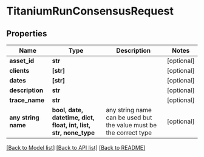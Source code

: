 # TitaniumRunConsensusRequest


## Properties
Name | Type | Description | Notes
------------ | ------------- | ------------- | -------------
**asset_id** | **str** |  | [optional] 
**clients** | **[str]** |  | [optional] 
**dates** | **[str]** |  | [optional] 
**description** | **str** |  | [optional] 
**trace_name** | **str** |  | [optional] 
**any string name** | **bool, date, datetime, dict, float, int, list, str, none_type** | any string name can be used but the value must be the correct type | [optional]

[[Back to Model list]](../README.md#documentation-for-models) [[Back to API list]](../README.md#documentation-for-api-endpoints) [[Back to README]](../README.md)


